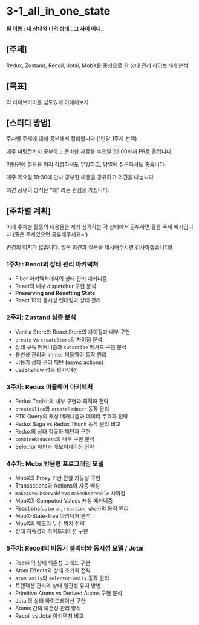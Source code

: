 # 3-1_all_in_one_state

**팀 이름 : 내 상태와 너의 상태.. 그 사이 어디..**

## [주제]

Redux, Zustand, Recoil, Jotai, MobX를 중심으로 한 상태 관리 라이브러리 분석

## [목표]

각 라이브러리를 심도있게 이해해보자

## [스터디 방법]

주차별 주제에 대해 공부해서 정리합니다 (1인당 1주제 선택)

매주 미팅전까지 공부하고 준비한 자료를 수요일 23:00까지 PR로 올립니다.

미팅전에 질문을 미리 작성하셔도 무방하고, 당일에 질문하셔도 좋습니다.

매주 목요일 19:30에 만나 공부한 내용을 공유하고 의견을 나눕니다

의견 공유의 방식은 “왜” 라는 관점을 가집니다.

## [주차별 계획]

아래 주차별 활동의 내용들은 제가 생각하는 각 상태에서 공부하면 좋을 주제 예시입니다 (좋은 주제있으면 공유해주세요~!)

변경의 여지가 많습니다. 많은 의견과 질문을 제시해주시면 감사하겠습니다!!

### 1주차 : React의 상태 관리 아키텍처

- Fiber 아키텍처에서의 상태 관리 메커니즘
- React의 내부 dispatcher 구현 분석
- **Preserving and Resetting State**
- React 18의 동시성 렌더링과 상태 관리

### 2주차: Zustand 심층 분석

- Vanilla Store와 React Store의 차이점과 내부 구현
- `create` vs `createStore`의 차이점 분석
- 상태 구독 메커니즘과 `subscribe` 메서드 구현 분석
- 불변성 관리와 immer 미들웨어 동작 원리
- 비동기 상태 관리 패턴 (async actions)
- useShallow 성능 평가/개선

### 3주차: Redux 미들웨어 아키텍처

- Redux Toolkit의 내부 구현과 최적화 전략
- `createSlice`와 `createReducer` 동작 원리
- RTK Query의 캐싱 메커니즘과 데이터 무효화 전략
- Redux Saga vs Redux Thunk 동작 원리 비교
- Redux의 상태 정규화 패턴과 구현
- `combineReducers`의 내부 구현 분석
- Selector 패턴과 메모이제이션 전략

### 4주차: Mobx 반응형 프로그래밍 모델

- MobX의 Proxy 기반 관찰 가능성 구현
- Transactions와 Actions의 자동 배칭
- `makeAutoObservable`vs `makeObservable` 차이점
- MobX의 Computed Values 캐싱 메커니즘
- Reactions(`autorun`, `reaction`, `when`)의 동작 원리
- MobX-State-Tree 아키텍처 분석
- MobX의 메모리 누수 방지 전략
- 상태 지속성과 하이드레이션 구현

### 5주차: Recoil의 비동기 셀렉터와 동시성 모델 / Jotai

- Recoil의 상태 의존성 그래프 구현
- Atom Effects와 상태 초기화 전략
- `atomFamily`와 `selectorFamily` 동작 원리
- 트랜잭션 관리와 상태 일관성 유지 방법
- Primitive Atoms vs Derived Atoms 구현 분석
- Jotai의 상태 하이드레이션 구현
- Atoms 간의 의존성 관리 방식
- Recoil vs Jotai 아키텍처 비교
